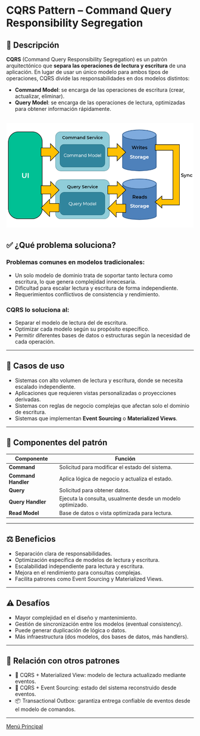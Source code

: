 # CQRS Pattern – Command Query Responsibility Segregation

## 🧩 Descripción

**CQRS** (Command Query Responsibility Segregation) es un patrón arquitectónico que **separa las operaciones de lectura y escritura** de una aplicación. En lugar de usar un único modelo para ambos tipos de operaciones, CQRS divide las responsabilidades en dos modelos distintos:

- **Command Model**: se encarga de las operaciones de escritura (crear, actualizar, eliminar).
- **Query Model**: se encarga de las operaciones de lectura, optimizadas para obtener información rápidamente.

![CQRS Pattern – Command Query Responsibility Segregation](../images/cqrs.png)
---

## ✅ ¿Qué problema soluciona?

### Problemas comunes en modelos tradicionales:
- Un solo modelo de dominio trata de soportar tanto lectura como escritura, lo que genera complejidad innecesaria.
- Dificultad para escalar lectura y escritura de forma independiente.
- Requerimientos conflictivos de consistencia y rendimiento.

### CQRS lo soluciona al:
- Separar el modelo de lectura del de escritura.
- Optimizar cada modelo según su propósito específico.
- Permitir diferentes bases de datos o estructuras según la necesidad de cada operación.

---

## 🎯 Casos de uso

- Sistemas con alto volumen de lectura y escritura, donde se necesita escalado independiente.
- Aplicaciones que requieren vistas personalizadas o proyecciones derivadas.
- Sistemas con reglas de negocio complejas que afectan solo el dominio de escritura.
- Sistemas que implementan **Event Sourcing** o **Materialized Views**.

---

## 🧱 Componentes del patrón

| Componente     | Función                                                                 |
|----------------|-------------------------------------------------------------------------|
| **Command**    | Solicitud para modificar el estado del sistema.                        |
| **Command Handler** | Aplica lógica de negocio y actualiza el estado.                  |
| **Query**      | Solicitud para obtener datos.                                           |
| **Query Handler** | Ejecuta la consulta, usualmente desde un modelo optimizado.        |
| **Read Model** | Base de datos o vista optimizada para lectura.                         |

---

## ⚖️ Beneficios
- Separación clara de responsabilidades.
- Optimización específica de modelos de lectura y escritura.
- Escalabilidad independiente para lectura y escritura.
- Mejora en el rendimiento para consultas complejas.
- Facilita patrones como Event Sourcing y Materialized Views.

---

## ⚠️ Desafíos
- Mayor complejidad en el diseño y mantenimiento.
- Gestión de sincronización entre los modelos (eventual consistency).
- Puede generar duplicación de lógica o datos.
- Más infraestructura (dos modelos, dos bases de datos, más handlers).

---

## 🧠 Relación con otros patrones
- 🔄 CQRS + Materialized View: modelo de lectura actualizado mediante eventos.
- 🧮 CQRS + Event Sourcing: estado del sistema reconstruido desde eventos.
- 📦 Transactional Outbox: garantiza entrega confiable de eventos desde el modelo de comandos.

---

[Menú Principal](https://github.com/wilfredoha/cloud-architecture-patterns)